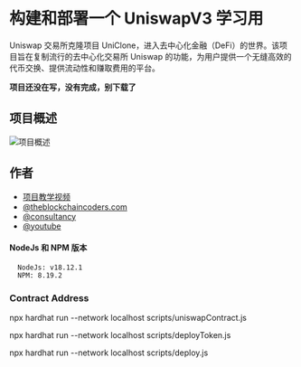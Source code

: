 # 构建和部署一个 UniswapV3 学习用

Uniswap 交易所克隆项目 UniClone，进入去中心化金融（DeFi）的世界。该项目旨在复制流行的去中心化交易所 Uniswap 的功能，为用户提供一个无缝高效的代币交换、提供流动性和赚取费用的平台。

**项目还没在写，没有完成，别下载了**


## 项目概述

![项目概述](https://www.daulathussain.com/wp-content/uploads/2023/04/Uniswap-clone.jpg)

## 作者

- [项目教学视频](https://www.youtube.com/watch?v=ZNDZuT9hmNo&t=5832s&ab_channel=DaulatHussain)
- [@theblockchaincoders.com](https://www.theblockchaincoders.com/)
- [@consultancy](https://www.theblockchaincoders.com/consultancy)
- [@youtube](https://www.youtube.com/@daulathussain)


#### NodeJs 和 NPM 版本

```https://nodejs.org/en/download
  NodeJs: v18.12.1
  NPM: 8.19.2
```

### Contract Address

npx hardhat run --network localhost scripts/uniswapContract.js 

npx hardhat run --network localhost scripts/deployToken.js 

npx hardhat run --network localhost scripts/deploy.js 
